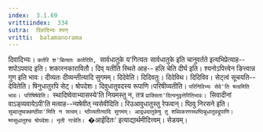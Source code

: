 ```yaml
---
index:  3.1.69
vrittiindex:  334
sutra:  दिवादिभ्यः श्यन्
vritti:  balamanorama 
---
```


दिवादिभ्यः। `कर्तरि श'बित्यतः कर्तरिति, `सार्वधातुके य'गित्यतः सार्वधातुके इति चानुवर्तते इत्यभिप्रेत्याह-- शपोऽपवाद इति। शकारनकारावितौ। दिव् यतीति स्थिते आह-- हलि चेति दीर्घ इति। श्यनोऽपित्त्वेन ङित्त्वान्न गुण इति भावः। दीव्यतः दीव्यन्तीत्यादि सुगमम्। दिदेवेति। दिदिवतुः। दिदेविथ। दिदिविव। सेट्त्वं सूचयति--देवितेति। षिनुधातुरपि सेट्। षोपदेशः। दिवुधातुवदस्य रूपाणि।परिषीव्यतीति। `परिनिविभ्यः सेवे'ति षत्वमिति भावः। परिषिषेवेति। `स्थादिष्वेवाभ्यासस्ये'ति नियमस्तु न, तत्र `प्राक्सिता'दित्यनुवृत्तेरितिभावः। `सिवादीनां वाऽड्व्यवायेऽपी'ति मत्वाह--न्यषेवीत् न्यसेवीदिति। रिउआवुधातुस्तु रेफवान्। ष्ठिवु निरसने इति। `सुब्दातुष्वक्कष्ठीवा'मिति न सत्वम्। ष्ठीव्यतीत्यादि सुगमम्। आद्र्धदातुकेषु तु शब्विकरणस्थष्ठिबुधातुवद्रूपाणि। ष्णसुधातुश्च षोपदेशः। नृती गात्रेति। `�आईदितः' इत्याद्यार्थमीदित्त्वम्। सेडयम्।

